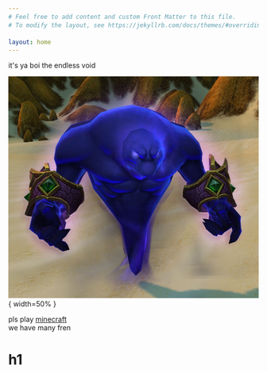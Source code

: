 ```yaml
---
# Feel free to add content and custom Front Matter to this file.
# To modify the layout, see https://jekyllrb.com/docs/themes/#overriding-theme-defaults

layout: home
---
```


it's ya boi the endless void

![image](voidwalker.jpg){ width=50% }

pls play [minecraft](http://istdmc.opensutd.org/)  
we have many fren


# h1
